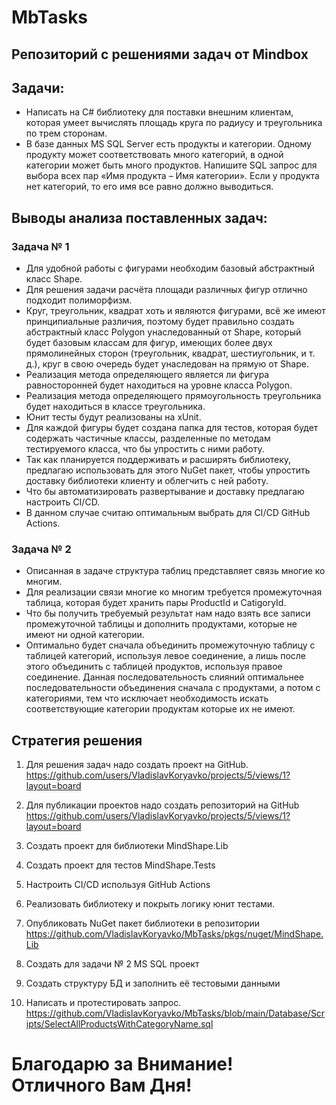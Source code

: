 # MbTasks
## Репозиторий с решениями задач от Mindbox


## Задачи:

- Написать на C# библиотеку для поставки внешним клиентам, которая умеет вычислять площадь круга по радиусу и треугольника по трем сторонам.
- В базе данных MS SQL Server есть продукты и категории. Одному продукту может соответствовать много категорий, в одной категории может быть много продуктов. Напишите SQL запрос для выбора всех пар «Имя продукта – Имя категории». Если у продукта нет категорий, то его имя все равно должно выводиться.


## Выводы анализа поставленных задач:

 ### Задача № 1
- Для удобной работы с фигурами необходим базовый абстрактный класс Shape.
- Для решения задачи расчёта площади различных фигур отлично подходит полиморфизм.
- Круг, треугольник, квадрат хоть и являются фигурами, всё же имеют принципиальные различия, поэтому будет правильно создать абстрактный класс Polygon унаследованный от Shape, который будет базовым классам для фигур, имеющих более двух прямолинейных сторон (треугольник, квадрат, шестиугольник, и т. д.), круг в свою очередь будет унаследован на прямую от Shape.
- Реализация метода определяющего является ли фигура равносторонней будет находиться на уровне класса Polygon.
- Реализация метода определяющего прямоугольность треугольника будет находиться в классе треугольника.
- Юнит тесты будут реализованы на xUnit.
- Для каждой фигуры будет создана папка для тестов, которая будет содержать частичные классы, разделенные по методам тестируемого класса, что бы упростить с ними работу.
- Так как планируется поддерживать и расширять библиотеку, предлагаю использовать для этого NuGet пакет, чтобы упростить доставку библиотеки клиенту и облегчить с ней работу.
- Что бы автоматизировать развертывание и доставку предлагаю настроить CI/CD.
- В данном случае считаю оптимальным выбрать для CI/CD GitHub Actions.

 ### Задача № 2
 - Описанная в задаче структура таблиц представляет связь многие ко многим.
 - Для реализации связи многие ко многим требуется промежуточная таблица, которая будет хранить пары ProductId и CatigoryId.
 - Что бы получить требуемый результат нам надо взять все записи промежуточной таблицы и дополнить продуктами, которые не имеют ни одной категории.
 - Оптимально будет сначала объединить промежуточную таблицу с таблицей категорий, используя левое соединение, а лишь после этого объединить с таблицей продуктов, используя правое соединение. Данная последовательность слияний оптимальнее последовательности объединения сначала с продуктами, а потом с категориями, тем что исключает необходимость искать соответствующие категории продуктам которые их не имеют.  
 

## Стратегия решения
1) Для решения задач надо создать проект на GitHub. https://github.com/users/VladislavKoryavko/projects/5/views/1?layout=board

2) Для публикации проектов надо создать репозиторий на GitHub
https://github.com/users/VladislavKoryavko/projects/5/views/1?layout=board

3) Создать проект для библиотеки MindShape.Lib
4) Создать проект для тестов MindShape.Tests
5) Настроить CI/CD используя GitHub Actions
6) Реализовать библиотеку и покрыть логику юнит тестами.
7) Опубликовать NuGet пакет библиотеки в репозитории
https://github.com/VladislavKoryavko/MbTasks/pkgs/nuget/MindShape.Lib
8) Создать для задачи № 2 MS SQL проект
9) Создать структуру БД и заполнить её тестовыми данными
10) Написать и протестировать запрос.
https://github.com/VladislavKoryavko/MbTasks/blob/main/Database/Scripts/SelectAllProductsWithCategoryName.sql
 
 # Благодарю за Внимание! Отличного Вам Дня!
